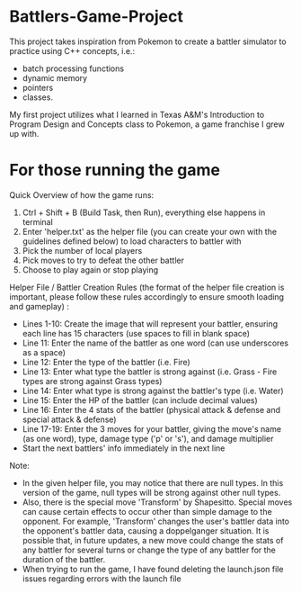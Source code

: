 # Battlers-Game-Project
This project takes inspiration from Pokemon to create a battler simulator to practice using C++ concepts, i.e.: 
 * batch processing functions
 * dynamic memory
 * pointers
 * classes.

My first project utilizes what I learned in Texas A&M's Introduction to Program Design and Concepts class to Pokemon, a game franchise I grew up with.

# For those running the game

Quick Overview of how the game runs:
 1. Ctrl + Shift + B (Build Task, then Run), everything else happens in terminal
 2. Enter 'helper.txt' as the helper file (you can create your own with the guidelines defined below) to load characters to battler with
 2. Pick the number of local players
 3. Pick moves to try to defeat the other battler
 4. Choose to play again or stop playing

Helper File / Battler Creation Rules (the format of the helper file creation is important, please follow these rules accordingly to ensure smooth loading and gameplay) :
 - Lines 1-10: Create the image that will represent your battler, ensuring each line has 15 characters (use spaces to fill in blank space)
 - Line 11: Enter the name of the battler as one word (can use underscores as a space)
 - Line 12: Enter the type of the battler (i.e. Fire)
 - Line 13: Enter what type the battler is strong against (i.e. Grass - Fire types are strong against Grass types)
 - Line 14: Enter what type is strong against the battler's type (i.e. Water)
 - Line 15: Enter the HP of the battler (can include decimal values)
 - Line 16: Enter the 4 stats of the battler (physical attack & defense and special attack & defense)
 - Line 17-19: Enter the 3 moves for your battler, giving the move's name (as one word), type, damage type ('p' or 's'), and damage multiplier
 - Start the next battlers' info immediately in the next line

Note:
* In the given helper file, you may notice that there are null types. In this version of the game, null types will be strong against other null types.
* Also, there is the special move 'Transform' by Shapesitto. Special moves can cause certain effects to occur other than simple damage to the opponent. For example, 'Transform' changes the user's battler data into the opponent's battler data, causing a doppelganger situation. It is possible that, in future updates, a new move could change the stats of any battler for several turns or change the type of any battler for the duration of the battler.
* When trying to run the game, I have found deleting the launch.json file issues regarding errors with the launch file
